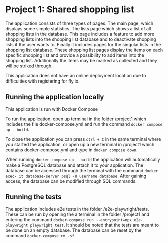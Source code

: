 # Project 1: Shared shopping list

The application consists of three types of pages. The main page, which displays
some simple statistics. The lists page which shows a list of all shopping lists
in the database. This page includes a feature to add more shopping lists into
the shopping list database and to deactivate shopping lists if the user wants
to. Finally it includes pages for the singular lists in the shopping list
database. These shopping list pages display the items on each specific shopping
list and provide a possibility to add items into the shopping list. Additionally
the items may be marked as collected and they will be striked through.

This application does not have an online deployment location due to difficulties
with registering for fly.io.

## Running the application locally

This application is run with Docker Compose

To run the application, open up terminal in the folder /project1 which includes
the file docker-compose.yml and run the command `docker compose up --build`.

To close the application you can press `ctrl + C` in the same terminal where you
started the application, or open up a new terminal in /project1 which contains
docker-compose.yml and type in `docker compose down`.

When running `docker compose up --build` the application will automatically make
a PostgreSQL database and attach it to your application. The database can be
accessed through the terminal with the command
`docker exec- it database-server psql -U username database`. After gaining
access, the database can be modified through SQL commands.

## Running the tests

The application includes e2e tests in the folder /e2e-playwright/tests. These
can be run by opening the a terminal in the folder /project1 and entering the
command `docker-compose run --entrypoint=npx e2e-playwright playwright test`. It
should be noted that the tests are meant to be done on an empty database. The
database can be reset by the command `docker-compose rm -sf`.
